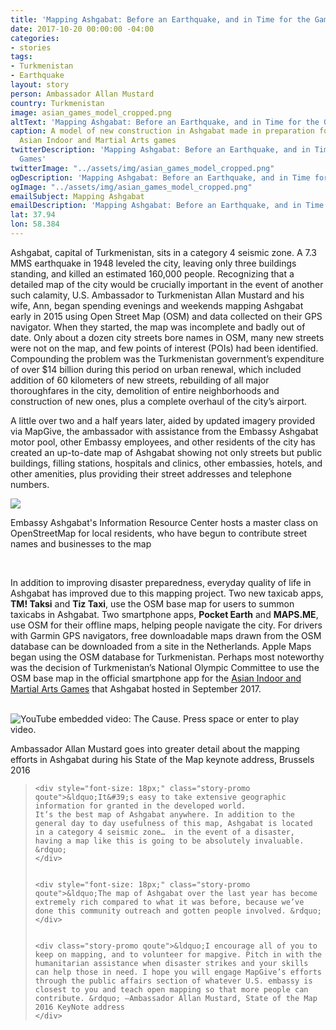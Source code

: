```yaml
---
title: 'Mapping Ashgabat: Before an Earthquake, and in Time for the Games'
date: 2017-10-20 00:00:00 -04:00
categories:
- stories
tags:
- Turkmenistan
- Earthquake
layout: story
person: Ambassador Allan Mustard
country: Turkmenistan
image: asian_games_model_cropped.png
altText: 'Mapping Ashgabat: Before an E­arthquake, and in Time for the Games'
caption: A model of new construction in Ashgabat made in preparation for the 2017
  Asian Indoor and Martial Arts games
twitterDescription: 'Mapping Ashgabat: Before an E­arthquake, and in Time for the
  Games'
twitterImage: "../assets/img/asian_games_model_cropped.png"
ogDescription: 'Mapping Ashgabat: Before an E­arthquake, and in Time for the Games'
ogImage: "../assets/img/asian_games_model_cropped.png"
emailSubject: Mapping Ashgabat
emailDescription: 'Mapping Ashgabat: Before an E­arthquake, and in Time for the Games'
lat: 37.94
lon: 58.384
---
```


<style type="text/css">
#table_title {
	margin-top:0px;
}

@media (min-width: 768px) {
    .story .figure-right {
        width: 410px;
    }
}

.story .figure-right {
    float: right;
    margin: 0 0 5px 15px;
}

</style>
<!-- http://christianspecht.de/2014/03/08/generating-an-image-gallery-with-jekyll-and-lightbox2/ -->
<script src="{{site.baseurl}}/assets/js/lightbox.min.js"></script>
<link href="{{site.baseurl}}/assets/css/lightbox.css" rel="stylesheet" />

Ashgabat, capital of Turkmenistan, sits in a category 4 seismic zone.  A 7.3 MMS earthquake in 1948 leveled the city, leaving only three buildings standing, and killed an estimated 160,000 people.  Recognizing that a detailed map of the city would be crucially important in the event of another such calamity, U.S. Ambassador to Turkmenistan Allan Mustard and his wife, Ann, began spending evenings and weekends mapping Ashgabat early in 2015 using Open Street Map (OSM) and data collected on their GPS navigator.  When they started, the map was incomplete and badly out of date.  Only about a dozen city streets bore names in OSM, many new streets were not on the map, and few points of interest (POIs) had been identified.  Compounding the problem was the Turkmenistan government’s expenditure of over $14 billion during this period on urban renewal, which included addition of 60 kilometers of new streets, rebuilding of all major thoroughfares in the city, demolition of entire neighborhoods and construction of new ones, plus a complete overhaul of the city’s airport.
<p>



A little over two and a half years later, aided by updated imagery provided via MapGive, the ambassador with assistance from the Embassy Ashgabat motor pool, other Embassy employees, and other residents of the city has created an up-to-date map of Ashgabat showing not only streets but public buildings, filling stations, hospitals and clinics, other embassies, hotels, and other amenities, plus providing their street addresses and telephone numbers.
<p>

<div class="image-set" >
    <div style="margin: 0 auto; display: block;">
        <a class="image-link" href="{{site.baseurl}}/assets/img/community_outreach_ashgabat.png" data-lightbox="1" title="Embassy Ashgabat's Information Resource Center hosts a master class on OpenStreetMap for local residents, who have begun to contribute street names and businesses to the map">
            <img src="{{ site.baseurl }}/assets/img/community_outreach_ashgabat.png" style="max-width:100%">
        </a>
        <p class="caption">Embassy Ashgabat's Information Resource Center hosts a master class on OpenStreetMap for local residents, who have begun to contribute street names and businesses to the map</p>
    </div>
</div>
<br>

In addition to improving disaster preparedness, everyday quality of life in Ashgabat has improved due to this mapping project.  Two new taxicab apps, <strong>TM! Taksi</strong> and <strong>Tiz Taxi</strong>, use the OSM base map for users to summon taxicabs in Ashgabat.  Two smartphone apps, <strong>Pocket Earth</strong> and <strong>MAPS.ME</strong>, use OSM for their offline maps, helping people navigate the city.  For drivers with Garmin GPS navigators, free downloadable maps drawn from the OSM database can be downloaded from a site in the Netherlands.  Apple Maps began using the OSM database for Turkmenistan.  Perhaps most noteworthy was the decision of Turkmenistan’s National Olympic Committee to use the OSM base map in the official smartphone app for the <a href="https://ashgabat2017.com/">Asian Indoor and Martial Arts Games</a> that Ashgabat hosted in September 2017.
<br><br>

<div class="video">
  <div class="video-player-container shadowed" data="_t5DxV7cXgQ" tabindex="0">
    <img src="{{ site.baseurl }}/assets/img/the-cause.jpg" alt="YouTube embedded video: The Cause. Press space or enter to play video." class="img-responsive" />
    <div class="play"><span class="play-button"></span></div>
  </div>
  <p class="caption">Ambassador Allan Mustard goes into greater detail about the mapping efforts in Ashgabat during his State of the Map keynote address, Brussels 2016</p>
</div>

<div class="story-promo shadowed">

<blockquote>

    <div style="font-size: 18px;" class="story-promo qoute">&ldquo;It&#39;s easy to take extensive geographic information for granted in the developed world.
    It’s the best map of Ashgabat anywhere. In addition to the general day to day usefulness of this map, Ashgabat is located in a category 4 seismic zone…  in the event of a disaster, having a map like this is going to be absolutely invaluable. &rdquo;
    </div>


    <div style="font-size: 18px;" class="story-promo qoute">&ldquo;The map of Ashgabat over the last year has become extremely rich compared to what it was before, because we’ve done this community outreach and gotten people involved. &rdquo;
    </div>


    <div class="story-promo qoute">&ldquo;I encourage all of you to keep on mapping, and to volunteer for mapgive. Pitch in with the humanitarian assistance when disaster strikes and your skills can help those in need. I hope you will engage MapGive’s efforts through the public affairs section of whatever U.S. embassy is closest to you and teach open mapping so that more people can contribute. &rdquo; –Ambassador Allan Mustard, State of the Map 2016 KeyNote address
    </div>

</blockquote>

</div>







